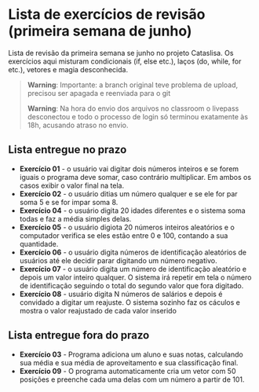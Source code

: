 
# Lista de exercícios de revisão (primeira semana de junho)
Lista de revisão da primeira semana se junho no projeto Cataslisa. Os exercícios aqui misturam condicionais (if, else etc.), laços (do, while, for etc.), vetores e magia desconhecida.

> 
> **Warning**:  Importante: a branch original teve problema de upload, precisou ser apagada e reenviada para o git
>
> **Warning**:  Na hora do envio dos arquivos no classroom o livepass desconectou e todo o processo de login só terminou exatamente às 18h, acusando atraso no envio. 

## Lista entregue no prazo
- **Exercício 01** - o usuário vai digitar dois números inteiros e se forem iguais o programa deve somar, caso contrário multiplicar. Em ambos os casos exibir o valor final na tela.
- **Exercício 02** - o usuário ditias um número qualquer e se ele for par soma 5 e se for impar soma 8.
- **Exercício 04** - o usuário digita 20 idades diferentes e o sistema soma todas e faz a média simples delas.
- **Exercício 05** - o usuário digiota 20 números inteiros aleatórios e o computador verifica se eles estão entre 0 e 100, contando a sua quantidade.
- **Exercício 06** - o usuário digita números de identificação aleatórios de usuários até ele decidir parar digitando um número negativo.
- **Exercício 07** - o usuário digita um número de identificação aleatório e depois um valor inteiro qualquer. O sistema irá repetir em tela o número de identificação seguindo o total do segundo valor que fora digitado.
- **Exercício 08** - usuário digita N números de salários e depois é convidado a digitar um reajuste. O sistema sozinho faz os cáculos e mostra o valor reajustado de cada valor inserido
## Lista entregue fora do prazo
- **Exercício 03** - Programa adiciona um aluno e suas notas, calculando sua média e sua média de aproveitamento e sua classificação final.
- **Exercício 09** - O programa automaticamente cria um vetor com 50 posições e preenche cada uma delas com um número a partir de 101.